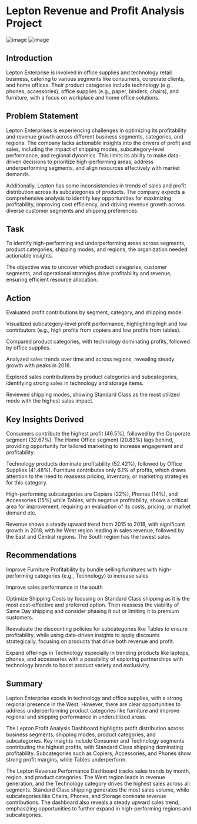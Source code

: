 # Lepton Revenue and Profit Analysis Project

![image](https://github.com/user-attachments/assets/d6b2c75c-13e5-4f3b-b9ab-a72f28c1fdcf)   ![image](https://github.com/user-attachments/assets/1d9dc266-b9f7-46ae-8e4d-56f09b5db6c3)

 

## Introduction
Lepton Enterprise is involved in office supplies and technology retail business, catering to various segments like consumers, corporate clients, and home offices. 
Their product categories include technology (e.g., phones, accessories), office supplies (e.g., paper, binders, chairs), and furniture, with a focus on workplace and home office solutions.

## Problem Statement
Lepton Enterprises is experiencing challenges in optimizing its profitability and revenue growth across different business segments, categories, and regions. The company lacks actionable insights into the drivers of profit and sales, including the impact of shipping modes, subcategory-level performance, and regional dynamics. This limits its ability to make data-driven decisions to prioritize high-performing areas, address underperforming segments, and align resources effectively with market demands.

Additionally, Lepton has some inconsistencies in trends of sales and profit distribution across its subcategories of products. The company expects a comprehensive analysis to identify key opportunities for maximizing profitability, improving cost efficiency, and driving revenue growth across diverse customer segments and shipping preferences.

## Task
To identify high-performing and underperforming areas across segments, product categories, shipping modes, and regions, the organization needed actionable insights. 

The objective was to uncover which product categories, customer segments, and operational strategies drive profitability and revenue, ensuring efficient resource allocation.

## Action
Evaluated profit contributions by segment, category, and shipping mode.

Visualized subcategory-level profit performance, highlighting high and low contributors (e.g., high profits from copiers and low profits from tables).

Compared product categories, with technology dominating profits, followed by office supplies.

Analyzed sales trends over time and across regions, revealing steady growth with peaks in 2018.

Explored sales contributions by product categories and subcategories, identifying strong sales in technology and storage items.

Reviewed shipping modes, showing Standard Class as the most utilized mode with the highest sales impact.

## Key Insights Derived
Consumers contribute the highest profit (46.5%), followed by the Corporate segment (32.67%). The Home Office segment (20.83%) lags behind, providing opportunity for tailored marketing to increase engagement and profitability.

Technology products dominate profitability (52.42%), followed by Office Supplies (41.48%). Furniture contributes only 6.1% of profits, which draws attention to the need to reassess pricing, inventory, or marketing strategies for this category.

High-performing subcategories are Copiers (22%), Phones (14%), and Accessories (15%) while Tables, with negative profitability, shows a critical area for improvement, requiring an evaluation of its costs, pricing, or market demand etc.

Revenue shows a steady upward trend from 2015 to 2018, with significant growth in 2018, with he West region leading in sales revenue, followed by the East and Central regions. The South region has the lowest sales.

## Recommendations
Improve Furniture Profitability by bundle selling furnitures with high-performing categories (e.g., Technology) to increase sales

Improve sales performance in the south

Optimize Shipping Costs by focusing on Standard Class shipping as it is the most cost-effective and preferred option. Then reassess the viability of Same Day shipping and consider phasing it out or limiting it to premium customers.

Reevaluate the discounting policies for subcategories like Tables to ensure profitability, while using data-driven insights to apply discounts strategically, focusing on products that drive both revenue and profit.

Expand offerings in Technology especially in trending products like laptops, phones, and accessories with a possibility of exploring partnerships with technology brands to boost product variety and exclusivity.

## Summary
Lepton Enterprise excels in technology and office supplies, with a strong regional presence in the West. However, there are clear opportunities to address underperforming product categories like furniture and improve regional and shipping performance in underutilized areas.

The Lepton Profit Analysis Dashboard highlights profit distribution across business segments, shipping modes, product categories, and subcategories. Key insights include Consumer and Technology segments contributing the highest profits, with Standard Class shipping dominating profitability. Subcategories such as Copiers, Accessories, and Phones show strong profit margins, while Tables underperform.

The Lepton Revenue Performance Dashboard tracks sales trends by month, region, and product categories. The West region leads in revenue generation, and the Technology category drives the highest sales across all segments. Standard Class shipping generates the most sales volume, while subcategories like Chairs, Phones, and Storage dominate revenue contributions. The dashboard also reveals a steady upward sales trend, emphasizing opportunities to further expand in high-performing regions and subcategories.


